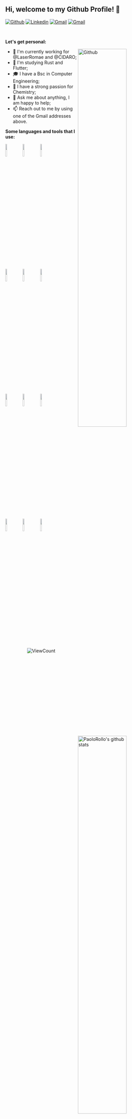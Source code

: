 <!-- Your title -->
## Hi, welcome to my Github Profile! 🚀 

<!-- Your badges
You can use the website to generate badges: https://shields.io/
-->

[![Github](https://img.shields.io/badge/-Github-000?style=flat&logo=Github&logoColor=white)](https://github.com/PaoloRollo)
[![Linkedin](https://img.shields.io/badge/-LinkedIn-blue?style=flat&logo=Linkedin&logoColor=white)](https://www.linkedin.com/in/paolo-rollo-a1a786173/)
[![Gmail](https://img.shields.io/badge/-Gmail-c14438?style=flat&logo=Gmail&logoColor=white)](mailto:paolo.rollo1997@gmail.com)
[![Gmail](https://img.shields.io/badge/-Gmail-c14438?style=flat&logo=Gmail&logoColor=white)](mailto:paolo.rollo@cidaro.com)

&nbsp;

<!-- Talking about you -->
**Let's get personal:**

<!-- Any image aligned to the right. Beware the width -->
<img width="55%" align="right" alt="Github" src="https://raw.githubusercontent.com/paolorollo/paolorollo/main/myself.jpg" />

- 🚀 I'm currently working for @LaserRomae and @CIDARO;
- 🤯 I'm studying Rust and Flutter; 
- 🎓 I have a Bsc in Computer Engineering;
- 🧪 I have a strong passion for Chemistry;
- 💬 Ask me about anything, I am happy to help;
- 📫 Reach out to me by using one of the Gmail addresses above.

**Some languages and tools that I use:** 

<!-- Your github readme stats
You can use this api: https://github.com/anuraghazra/github-readme-stats
-->
<p>
  <a href="https://github.com/PaoloRollo">
    <img width="55%" align="right" alt="PaoloRollo's github stats" src="https://github-readme-stats.vercel.app/api?username=PaoloRollo&show_icons=true&hide_border=true" />
  </a>

  <!-- Your languages and tools. Be careful with the alignment. 
  You can use this sites to get logos: https://www.vectorlogo.zone or https://simpleicons.org/
  -->
  <code><img width="10%" src="https://www.vectorlogo.zone/logos/golang/golang-ar21.svg"></code>
  <code><img width="10%" src="https://www.vectorlogo.zone/logos/python/python-ar21.svg"></code>
  <code><img width="10%" src="https://www.vectorlogo.zone/logos/javascript/javascript-ar21.svg"></code>
  <br />
  <code><img width="10%" src="https://www.vectorlogo.zone/logos/docker/docker-ar21.svg"></code>
  <code><img width="10%" src="https://www.vectorlogo.zone/logos/gitlab/gitlab-ar21.svg"></code>
  <code><img width="10%" src="https://www.vectorlogo.zone/logos/json/json-ar21.svg"></code>
  <br />
  <code><img width="10%" src="https://www.vectorlogo.zone/logos/postgresql/postgresql-ar21.svg"></code>
  <code><img width="10%" src="https://www.vectorlogo.zone/logos/mongodb/mongodb-ar21.svg"></code>
  <code><img width="10%" src="https://www.vectorlogo.zone/logos/redis/redis-ar21.svg"></code>
  <br />
  <code><img width="10%" src="https://www.vectorlogo.zone/logos/git-scm/git-scm-ar21.svg"></code>
  <code><img width="10%" src="https://www.vectorlogo.zone/logos/yaml/yaml-ar21.svg"></code>
  <code><img width="10%" src="https://www.vectorlogo.zone/logos/gnu_bash/gnu_bash-ar21.svg"></code>
</p>

<!-- Your hits or visitors
site: http://hits.dwyl.com or https://visitor-badge.glitch.me
Both apis are in trouble due to the number of requests, if you know any other to register visitors, great
-->
<p align="center">
  <img alt="ViewCount" src="https://views.whatilearened.today/views/github/paolorollo/paolorollo.svg" />
</p>

<!-- This readme was created by Murillo Comino - https://github.com/onimur -->
